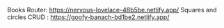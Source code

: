 Books Router: https://nervous-lovelace-48b5be.netlify.app/
Squares and circles CRUD : https://goofy-banach-bd1be2.netlify.app/



